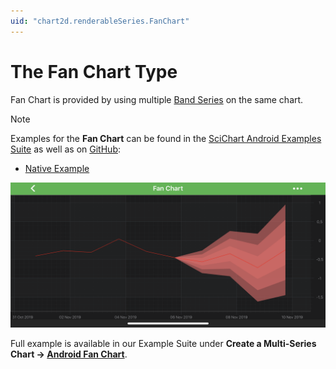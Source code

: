 ```yaml
---
uid: "chart2d.renderableSeries.FanChart"
---
```


# The Fan Chart Type
Fan Chart is provided by using multiple [Band Series](xref:chart2d.renderableSeries.BandSeries) on the same chart.

> [!NOTE] 
> Examples for the **Fan Chart** can be found in the [SciChart Android Examples Suite](https://www.scichart.com/examples/android-chart/) as well as on [GitHub](https://github.com/ABTSoftware/SciChart.Android.Examples):
> - [Native Example](https://www.scichart.com/example/android-chart/android-chart-example-fan-chart/)

![Fan Chart](images/fan-chart-example.png)

Full example is available in our Example Suite under **Create a Multi-Series Chart -> [Android Fan Chart](https://www.scichart.com/example/android-chart/android-chart-example-fan-chart/)**.
